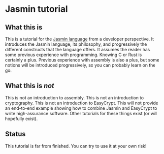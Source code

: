 # Jasmin tutorial

## What this is

This is a tutorial for the
[Jasmin language](https://github.com/jasmin-lang/jasmin)
from a developer perspective. It introduces the Jasmin language, its philosophy,
and progressively the different constructs that the language offers.
It assumes the reader has some previous experience
with programming. Knowing C or Rust is certainly a plus.
Previous experience with assembly is also a plus, but some notions will be
introduced progressively, so you can probably learn on the go.

## What this is *not*

This is not an introduction to assembly. This is not an introduction to
cryptography. This is not an introduction to EasyCrypt. This will not provide
an end-to-end example showing how to combine Jasmin and EasyCrypt to write
high-assurance software. Other tutorials for these things exist (or will
hopefully exist).

## Status

This tutorial is far from finished. You can try to use it at your own risk!
